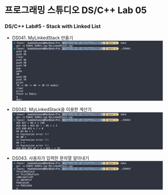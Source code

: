 # 프로그래밍 스튜디오 DS/C++ Lab 05

### DS/C++ Lab#5 - Stack with Linked List
- DS041. MyLinkedStack 만들기
  ![DS041](./captures/DS041.png)

- DS042. MyLinkedStack을 이용한 계산기
  ![DS042](./captures/DS042.png)

- DS043. 사용자가 입력한 문자열 알아내기
  ![DS043](./captures/DS043.png)